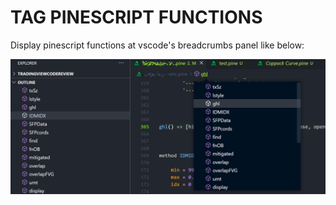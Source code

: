 # TAG PINESCRIPT FUNCTIONS

Display pinescript functions at vscode's breadcrumbs panel like below:

![alt text](image.png)